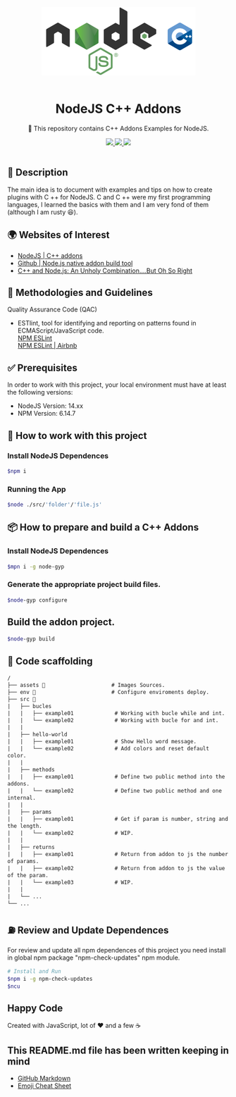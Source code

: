<p align="center">
  <img src="./assets/banner.png" width="350" />
  <br /> <br />
</p>

<h1 align="center">NodeJS C++ Addons</h1>

<p align="center">💪 This repository contains C++ Addons Examples for NodeJS.</p>

<p align="center">
  <a title="MIT License" href="LICENSE.md">
    <img src="https://img.shields.io/github/license/gridsome/gridsome.svg?style=flat-square&label=License&colorB=6cc24a">
  </a>
  <a title="Twitter: JoseJ_PR" href="https://twitter.com/JoseJ_PR">
    <img src="https://img.shields.io/twitter/url?color=1991DA&label=Twitter%20%40JoseJ_PR&logo=twitter&logoColor=FFFFFF&style=flat-square&url=https%3A%2F%2Ftwitter.com%2FJoseJ_PR">
  </a>  
  <a title="Github: Sponsors" href="https://github.com/sponsors/JoseJPR">
    <img src="https://img.shields.io/twitter/url?color=032f62&label=Github%20Sponsors%20%40JoseJPR&logo=github&logoColor=FFFFFF&style=flat-square&url=https%3A%2F%2Fgithub.com%2Fsponsors%2FJoseJPR">
  </a>
  <br />
  <br />
</p>

## 🔖 Description

The main idea is to document with examples and tips on how to create plugins with C ++ for NodeJS. C and C ++ were my first programming languages, I learned the basics with them and I am very fond of them (although I am rusty 😆).

## 🌍 Websites of Interest

- [NodeJS | C++ addons](https://nodejs.org/api/addons.html)
- [Github | Node.js native addon build tool](https://github.com/nodejs/node-gyp)
- [C++ and Node.js: An Unholy Combination….But Oh So Right](https://benfarrell.com/2013/01/03/c-and-node-js-an-unholy-combination-but-oh-so-right/)

## 📌 Methodologies and Guidelines

Quality Assurance Code (QAC)

* ESTlint, tool for identifying and reporting on patterns found in ECMAScript/JavaScript code. \
  [NPM ESLint](https://www.npmjs.com/package/eslint) \
  [NPM ESLint | Airbnb](https://www.npmjs.com/package/eslint-config-airbnb)

## ✅ Prerequisites

In order to work with this project, your local environment must have at least the following versions:

* NodeJS Version: 14.xx
* NPM Version: 6.14.7

## 📐 How to work with this project

### Install NodeJS Dependences

```bash
$npm i
```

### Running the App

```bash
$node ./src/'folder'/'file.js'
```

## 📦 How to prepare and build a C++ Addons

### Install NodeJS Dependences

```bash
$mpn i -g node-gyp
```

### Generate the appropriate project build files.
```bash
$node-gyp configure
```

## Build the addon project.
```bash
$node-gyp build
```

## 📂 Code scaffolding

```any
/
├── assets 🌈                     # Images Sources.
├── env 🔌                        # Configure enviroments deploy.
├── src 💯
|   ├── bucles               
|   |   ├── example01             # Working with bucle while and int.
|   |   └── example02             # Working with bucle for and int.
|   |
|   ├── hello-world               
|   |   ├── example01             # Show Hello word message.
|   |   └── example02             # Add colors and reset default color.
|   |
|   ├── methods               
|   |   ├── example01             # Define two public method into the addons.
|   |   └── example02             # Define two public method and one internal.
|   |
|   ├── params               
|   |   ├── example01             # Get if param is number, string and the length.
|   |   └── example02             # WIP.
|   |
|   ├── returns               
|   |   ├── example01             # Return from addon to js the number of params.
|   |   ├── example02             # Return from addon to js the value of the param.
|   |   └── example03             # WIP.
|   |
|   └── ...
└── ...
```

## ⛽️ Review and Update Dependences

For review and update all npm dependences of this project you need install in global npm package "npm-check-updates" npm module.

```bash
# Install and Run
$npm i -g npm-check-updates
$ncu
```

## Happy Code

Created with JavaScript, lot of ❤️ and a few ☕️

## This README.md file has been written keeping in mind

- [GitHub Markdown](https://guides.github.com/features/mastering-markdown/)
- [Emoji Cheat Sheet](https://www.webfx.com/tools/emoji-cheat-sheet/)
